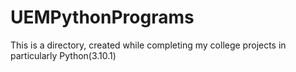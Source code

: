 # UEMPythonPrograms
This is a directory, created while completing my college projects in particularly Python(3.10.1) 
